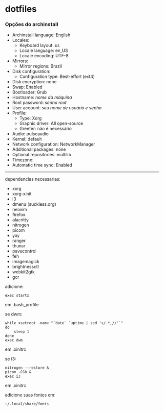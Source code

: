 # dotfiles

### Opções do archinstall
- Archinstall language: English
- Locales:
  - Keyboard layout: us
  - Locale language: en_US
  - Locale encoding: UTF-8
- Mirrors:
  - Mirror regions: Brazil
- Disk configuration:
  - Configuration type: Best-effort (ext4)
- Disk encryption: none
- Swap: Enabled
- Bootloader: Grub
- Hostname: _nome da máquina_
- Root password: _senha root_
- User account: _seu nome de usuário e senha_
- Profile:
  - Type: Xorg
  - Graphic driver: All open-source
  - Greeter: não é necessário
- Audio: pulseaudio
- Kernel: default
- Network configuration: NetworkManager
- Additional packages: none
- Optional repositories: multilib
- Timezone:
- Automatic time sync: Enabled

---

dependencias necessarias:
- xorg
- xorg-xinit
- i3
- dmenu (suckless.org)
- neovim
- firefox
- alacritty
- nitrogen
- picom
- yay
- ranger
- thunar
- pavucontrol
- feh
- imagemagick
- brightnessctl
- webkit2gtk
- gcr

adicione:
```
exec startx
```
em .bash_profile

se dwm:
```
while xsetroot -name "`date` `uptime | sed 's/.*,//'`"
do
    sleep 1
done
exec dwm
```
em .xinitrc

se i3:
```
nitrogen --restore &  
picom -CGb &  
exec i3  
```
em .xinitrc

adicione suas fontes em:
```
~/.local/share/fonts
```
